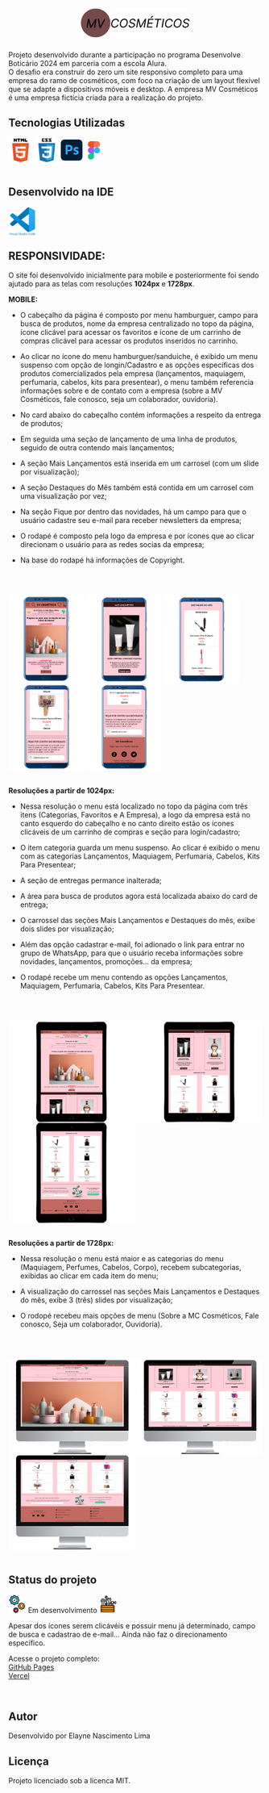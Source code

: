 <h1 align="center"><img src="./img/logo_readme.png"></h1>

<p>Projeto desenvolvido durante a participação no programa Desenvolve Boticário 2024 em parceria com a escola Alura.<br>
O desafio era construir do zero um  site responsivo completo para uma empresa do ramo de cosméticos, com foco na criação de um layout flexível que se adapte a dispositivos móveis e desktop.
A empresa MV Cosméticos é uma empresa fictícia criada para a realização do projeto.</p>


## Tecnologias Utilizadas

<div display="flex">
  <img align="center" heigth="40" width="48" alt="logo do HTML5" src="./img/logo_HTML.svg"/>
  <img align="center" heigth="43" width="48" alt="logo do CSS3" src="./img/logo_css.svg"/>
  <img align="center" heigth="30" width="43" alt="logo do photosho" src="./img/logo_photoshop.svg"/>
  <img align="center" heigth="30" width="36" alt="logo do figma" src="./img/logo_figma.svg"/>
</div>

<br>



## Desenvolvido na IDE

<img align="center" heigth="40" width="55" alt="logo do HTML5" src="./img/logo_vscode.svg"/>

<br>

## RESPONSIVIDADE:

<p>O site foi desenvolvido inicialmente para mobile e posteriormente foi sendo ajutado para as telas com resoluções <strong>1024px</strong> e <strong>1728px</strong>.</p>

**MOBILE:**

- O cabeçalho da página é composto por menu hamburguer, campo para busca de produtos, nome da empresa centralizado no topo da página, ícone clicável para acessar os favoritos e ícone de um carrinho de compras clicável para acessar os produtos inseridos no carrinho. 

- Ao clicar no ícone do menu hamburguer/sanduiche, é exibido um menu suspenso com opção de longin/Cadastro e as opções específicas dos produtos comercializados pela empresa (lançamentos, maquiagem, perfumaria, cabelos, kits para presentear), o menu também referencia informações sobre e de contato com a empresa (sobre a MV Cosméticos, fale conosco, seja um colaborador, ouvidoria).

- No card abaixo do cabeçalho contém informações a respeito da entrega de produtos;

- Em seguida uma seção de lançamento de uma linha de produtos, seguido de outra contendo mais lançamentos;

- A seção Mais Lançamentos está inserida em um carrosel (com um slide por visualização);

- A seção Destaques do Mês também está contida em um carrosel com uma visualização por vez;

- Na seção Fique por dentro das novidades, há um campo para que o usuário cadastre seu e-mail para receber newsletters da empresa;

- O rodapé é composto pela logo da empresa e por ícones que ao clicar direcionam o usuário para as redes socias da empresa;

- Na base do rodapé há informações de Copyright.

<br><br>

<div display="flex">
  <img align="center" heigth="80" width="150" alt="imagem de um celular com o site da empresa MV Cosméticos" src="./img/celular_readme1.png">
    <img align="center" heigth="80" width="150"  alt="imagem de um celular com o site da empresa MV Cosméticos" src="./img/celular_readme2.png">
    <img align="center" heigth="80" width="150"  alt="imagem de um celular com o site da empresa MV Cosméticos" src="./img/celular_readme3.png">
    <img align="center" heigth="80" width="150"  alt="imagem de um celular com o site da empresa MV Cosméticos" src="./img/celular_readme4.png">
    <img align="center" heigth="80" width="150"  alt="imagem de um celular com o site da empresa MV Cosméticos" src="./img/celular_readme5.png">
</div>

<br>


**Resoluções a partir de 1024px:**

-  Nessa resolução o menu está localizado no topo da página com três itens (Categorias, Favoritos e A Empresa), a logo da empresa está no canto esquerdo do cabeçalho e no canto direito estão os ícones clicáveis de um carrinho de compras e seção para login/cadastro;

- O item categoria guarda um menu suspenso. Ao clicar é exibido o menu com as categorias Lançamentos, Maquiagem, Perfumaria, Cabelos, Kits Para Presentear;

- A seção de entregas permance inalterada;

- A área para busca de produtos agora está localizada abaixo do card de entrega;

- O carrossel das seções Mais Lançamentos e Destaques do mês, exibe dois slides por visualização;

- Além das opção cadastrar e-mail, foi adionado o link para entrar no grupo de WhatsApp, para que o usuário receba informações sobre novidades, lançamentos, promoções... da empresa;

- O rodapé recebe um menu contendo as opções Lançamentos, Maquiagem, Perfumaria, Cabelos, Kits Para Presentear.

<br><br>


<div display="flex">
  <img align="center" heigth="80" width="250" alt="imagem de um tablet com o site da empresa MV Cosméticos" src="./img/tablet_readme1.png">
  <img align="center" heigth="80" width="250"  alt="imagem de um tablet com o site da empresa MV Cosméticos" src="./img/tablet_readme2.png">
  <img align="center" heigth="80" width="250"  alt="imagem de um tablet com o site da empresa MV Cosméticos" src="./img/tablet_readme3.png">
</div>


<br>


**Resoluções a partir de 1728px:**

- Nessa resolução o menu está maior e as categorias do menu (Maquiagem, Perfumes, Cabelos, Corpo), recebem subcategorias, exibidas ao clicar em cada item do menu;

- A visualização do carrossel nas seções Mais Lançamentos e Destaques do mês, exibe 3 (três) slides por visualização;

- O rodopé recebeu mais opções de menu (Sobre a MC Cosméticos, Fale conosco, Seja um colaborador, Ouvidoria).

<br><br>

<div display="flex">
  <img align="center" heigth="80" width="250" alt="imagem de um monitor de computador com o site da empresa MV Cosméticos" src="./img/pc_readme1.png">
  <img align="center" heigth="80" width="250"  alt="imagem de um computador com o site da empresa MV Cosméticos" src="./img/pc_readme2.png">
  <img align="center" heigth="80" width="250"  alt="imagem de um computador com o site da empresa MV Cosméticos" src="./img/pc_readme3.png">
</div>

<br>

## Status do projeto

<img src="./img/engrenagens.png" width="35"> Em desenvolvimento <img src="./img/caixa_ferramentas.png"  width="35"> <br>

<p>Apesar dos ícones serem clicávéis e possuir menu já determinado, campo de busca e cadastrao de e-mail... Ainda não faz o direcionamento específico.</p>


Acesse o projeto completo: <br>
[GitHub Pages](https://elaynenl.github.io/Projeto-Front-End-Ecommerce/)
<br>
[Vercel](https://projeto-front-end-ecommerce.vercel.app/)

<br>

## Autor

<p>Desenvolvido por Elayne Nascimento Lima</p>

## Licença

<p>Projeto licenciado sob a licenca MIT.</p>


